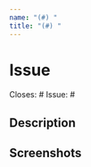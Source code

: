 ```yaml
---
name: "(#) "
title: "(#) "
---
```


# Issue #

<!-- Choice how to resolve issue -->
Closes: #
Issue: #

## Description
<!-- Document the PR changes here. 📝 -->

## Screenshots
<!-- For visual changes, please include screenshots. 🖼 -->
